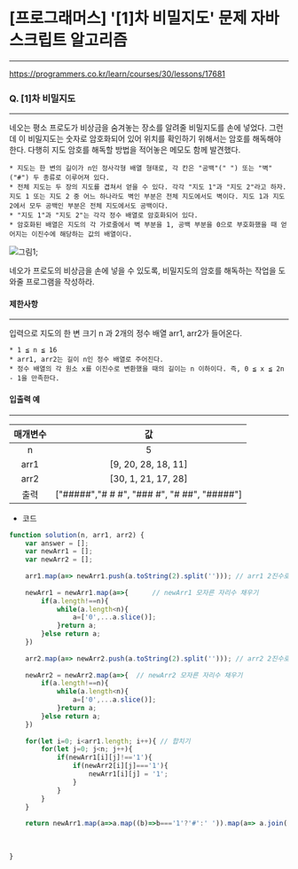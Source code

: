 # [프로그래머스] '[1]차 비밀지도' 문제 자바스크립트 알고리즘
-------
https://programmers.co.kr/learn/courses/30/lessons/17681
### Q. [1]차 비밀지도
-----

네오는 평소 프로도가 비상금을 숨겨놓는 장소를 알려줄 비밀지도를 손에 넣었다. 그런데 이 비밀지도는 숫자로 암호화되어 있어 위치를 확인하기 위해서는 암호를 해독해야 한다. 다행히 지도 암호를 해독할 방법을 적어놓은 메모도 함께 발견했다.

    * 지도는 한 변의 길이가 n인 정사각형 배열 형태로, 각 칸은 "공백"(" ") 또는 "벽"("#") 두 종류로 이루어져 있다.
    * 전체 지도는 두 장의 지도를 겹쳐서 얻을 수 있다. 각각 "지도 1"과 "지도 2"라고 하자. 지도 1 또는 지도 2 중 어느 하나라도 벽인 부분은 전체 지도에서도 벽이다. 지도 1과 지도 2에서 모두 공백인 부분은 전체 지도에서도 공백이다.
    * "지도 1"과 "지도 2"는 각각 정수 배열로 암호화되어 있다.
    * 암호화된 배열은 지도의 각 가로줄에서 벽 부분을 1, 공백 부분을 0으로 부호화했을 때 얻어지는 이진수에 해당하는 값의 배열이다.

![그림1](http://t1.kakaocdn.net/welcome2018/secret8.png);

네오가 프로도의 비상금을 손에 넣을 수 있도록, 비밀지도의 암호를 해독하는 작업을 도와줄 프로그램을 작성하라.



#### 제한사항 
---
입력으로 지도의 한 변 크기 n 과 2개의 정수 배열 arr1, arr2가 들어온다.

    * 1 ≦ n ≦ 16
    * arr1, arr2는 길이 n인 정수 배열로 주어진다.
    * 정수 배열의 각 원소 x를 이진수로 변환했을 때의 길이는 n 이하이다. 즉, 0 ≦ x ≦ 2n - 1을 만족한다.


#### 입출력 예  
----
|매개변수|	값|
|:---:|:---:|
|n|	5|
|arr1|	[9, 20, 28, 18, 11]|
|arr2|	[30, 1, 21, 17, 28]|
|출력|	["#####","# # #", "### #", "# ##", "#####"]|



* 코드 
```js
function solution(n, arr1, arr2) {
    var answer = [];
    var newArr1 = [];
    var newArr2 = [];
    
    arr1.map(a=> newArr1.push(a.toString(2).split(''))); // arr1 2진수로 변경 
    
    newArr1 = newArr1.map(a=>{      // newArr1 모자른 자리수 채우기 
        if(a.length!==n){
            while(a.length<n){
                a=['0',...a.slice()];
            }return a; 
        }else return a;
    })
    
    arr2.map(a=> newArr2.push(a.toString(2).split(''))); // arr2 2진수로 변경
    
    newArr2 = newArr2.map(a=>{  // newArr2 모자른 자리수 채우기
        if(a.length!==n){
            while(a.length<n){
                a=['0',...a.slice()];
            }return a; 
        }else return a;
    })
    
    for(let i=0; i<arr1.length; i++){ // 합치기
        for(let j=0; j<n; j++){
            if(newArr1[i][j]!=='1'){
                if(newArr2[i][j]==='1'){
                    newArr1[i][j] = '1'; 
                }
            }
        }
    }
    
    return newArr1.map(a=>a.map((b)=>b==='1'?'#':' ')).map(a=> a.join(''));
    
    
    
}

   
``` 


